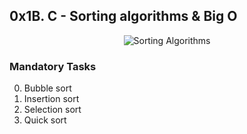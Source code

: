 ## 0x1B. C - Sorting algorithms & Big O

<p align="center"><img src="https://s3.amazonaws.com/intranet-projects-files/holbertonschool-low_level_programming/248/willy-wonka.png" alt="Sorting Algorithms" /></p>

### Mandatory Tasks
0. Bubble sort
1. Insertion sort
2. Selection sort
3. Quick sort
